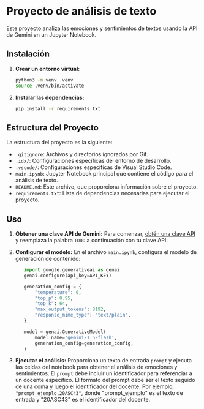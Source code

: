 # Proyecto de análisis de texto

Este proyecto analiza las emociones y sentimientos de textos usando la API de Gemini en un Jupyter Notebook. 

## Instalación

1. **Crear un entorno virtual:**
   ```bash
   python3 -m venv .venv
   source .venv/bin/activate
   ```

2. **Instalar las dependencias:**
   ```bash
   pip install -r requirements.txt
   ```

## Estructura del Proyecto

La estructura del proyecto es la siguiente:

- `.gitignore`: Archivos y directorios ignorados por Git.
- `.idx/`: Configuraciones específicas del entorno de desarrollo.
- `.vscode/`: Configuraciones específicas de Visual Studio Code.
- `main.ipynb`: Jupyter Notebook principal que contiene el código para el análisis de texto.
- `README.md`: Este archivo, que proporciona información sobre el proyecto.
- `requirements.txt`: Lista de dependencias necesarias para ejecutar el proyecto.

## Uso
1. **Obtener una clave API de Gemini:**
   Para comenzar, [obtén una clave API](https://g.co/ai/idxGetGeminiKey) y reemplaza la palabra `TODO` a continuación con tu clave API:

2. **Configurar el modelo:**
   En el archivo `main.ipynb`, configura el modelo de generación de contenido:
   ```python
      import google.generativeai as genai
      genai.configure(api_key=API_KEY)

      generation_config = {
          "temperature": 0,
          "top_p": 0.95,
          "top_k": 64,
          "max_output_tokens": 8192,
          "response_mime_type": "text/plain",
      }

      model = genai.GenerativeModel(
          model_name='gemini-1.5-flash',
          generation_config=generation_config,
      )  
   ```
3. **Ejecutar el análisis:**
   Proporciona un texto de entrada `prompt` y ejecuta las celdas del notebook para obtener el análisis de emociones y sentimientos. El `prompt` debe incluir un identificador para referenciar a un docente específico. El formato del prompt debe ser el texto seguido de una coma y luego el identificador del docente. Por ejemplo, `"prompt_ejemplo,20ASC43"`, donde "prompt_ejemplo" es el texto de entrada y "20ASC43" es el identificador del docente.